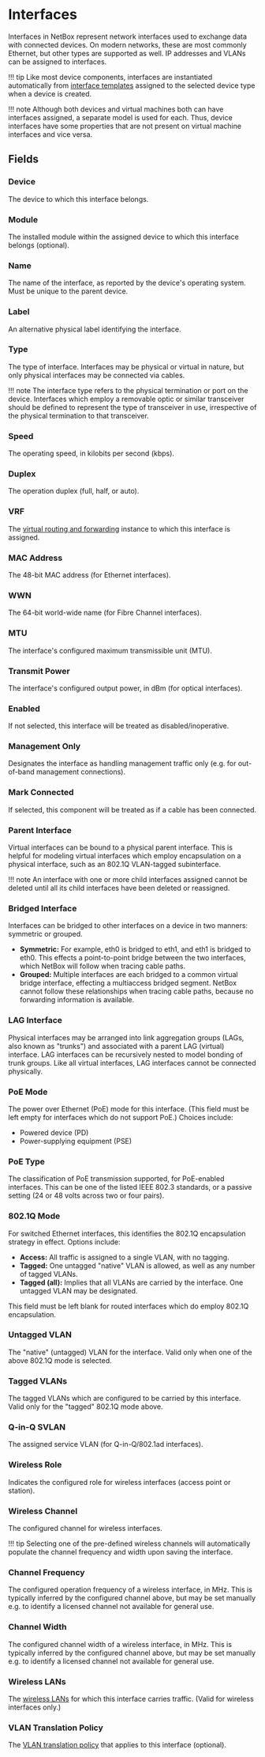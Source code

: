 # Interfaces

Interfaces in NetBox represent network interfaces used to exchange data with connected devices. On modern networks, these are most commonly Ethernet, but other types are supported as well. IP addresses and VLANs can be assigned to interfaces.

!!! tip
    Like most device components, interfaces are instantiated automatically from [interface templates](./interfacetemplate.md) assigned to the selected device type when a device is created.

!!! note
    Although both devices and virtual machines both can have interfaces assigned, a separate model is used for each. Thus, device interfaces have some properties that are not present on virtual machine interfaces and vice versa.

## Fields

### Device

The device to which this interface belongs.

### Module

The installed module within the assigned device to which this interface belongs (optional).

### Name

The name of the interface, as reported by the device's operating system. Must be unique to the parent device.

### Label

An alternative physical label identifying the interface.

### Type

The type of interface. Interfaces may be physical or virtual in nature, but only physical interfaces may be connected via cables.

!!! note
    The interface type refers to the physical termination or port on the device. Interfaces which employ a removable optic or similar transceiver should be defined to represent the type of transceiver in use, irrespective of the physical termination to that transceiver.

### Speed

The operating speed, in kilobits per second (kbps).

### Duplex

The operation duplex (full, half, or auto).

### VRF

The [virtual routing and forwarding](../ipam/vrf.md) instance to which this interface is assigned.

### MAC Address

The 48-bit MAC address (for Ethernet interfaces).

### WWN

The 64-bit world-wide name (for Fibre Channel interfaces).

### MTU

The interface's configured maximum transmissible unit (MTU).

### Transmit Power

The interface's configured output power, in dBm (for optical interfaces).

### Enabled

If not selected, this interface will be treated as disabled/inoperative.

### Management Only

Designates the interface as handling management traffic only (e.g. for out-of-band management connections).

### Mark Connected

If selected, this component will be treated as if a cable has been connected.

### Parent Interface

Virtual interfaces can be bound to a physical parent interface. This is helpful for modeling virtual interfaces which employ encapsulation on a physical interface, such as an 802.1Q VLAN-tagged subinterface.

!!! note
    An interface with one or more child interfaces assigned cannot be deleted until all its child interfaces have been deleted or reassigned.

### Bridged Interface

Interfaces can be bridged to other interfaces on a device in two manners: symmetric or grouped.

* **Symmetric:** For example, eth0 is bridged to eth1, and eth1 is bridged to eth0. This effects a point-to-point bridge between the two interfaces, which NetBox will follow when tracing cable paths.
* **Grouped:** Multiple interfaces are each bridged to a common virtual bridge interface, effecting a multiaccess bridged segment. NetBox cannot follow these relationships when tracing cable paths, because no forwarding information is available.

### LAG Interface

Physical interfaces may be arranged into link aggregation groups (LAGs, also known as "trunks") and associated with a parent LAG (virtual) interface. LAG interfaces can be recursively nested to model bonding of trunk groups. Like all virtual interfaces, LAG interfaces cannot be connected physically.

### PoE Mode

The power over Ethernet (PoE) mode for this interface. (This field must be left empty for interfaces which do not support PoE.) Choices include:

* Powered device (PD)
* Power-supplying equipment (PSE)

### PoE Type

The classification of PoE transmission supported, for PoE-enabled interfaces. This can be one of the listed IEEE 802.3 standards, or a passive setting (24 or 48 volts across two or four pairs).

### 802.1Q Mode

For switched Ethernet interfaces, this identifies the 802.1Q encapsulation strategy in effect. Options include:

* **Access:** All traffic is assigned to a single VLAN, with no tagging.
* **Tagged:** One untagged "native" VLAN is allowed, as well as any number of tagged VLANs.
* **Tagged (all):** Implies that all VLANs are carried by the interface. One untagged VLAN may be designated.

This field must be left blank for routed interfaces which do employ 802.1Q encapsulation.

### Untagged VLAN

The "native" (untagged) VLAN for the interface. Valid only when one of the above 802.1Q mode is selected.

### Tagged VLANs

The tagged VLANs which are configured to be carried by this interface. Valid only for the "tagged" 802.1Q mode above.

### Q-in-Q SVLAN

The assigned service VLAN (for Q-in-Q/802.1ad interfaces).

### Wireless Role

Indicates the configured role for wireless interfaces (access point or station).

### Wireless Channel

The configured channel for wireless interfaces.

!!! tip
    Selecting one of the pre-defined wireless channels will automatically populate the channel frequency and width upon saving the interface.

### Channel Frequency

The configured operation frequency of a wireless interface, in MHz. This is typically inferred by the configured channel above, but may be set manually e.g. to identify a licensed channel not available for general use.

### Channel Width

The configured channel width of a wireless interface, in MHz. This is typically inferred by the configured channel above, but may be set manually e.g. to identify a licensed channel not available for general use.

### Wireless LANs

The [wireless LANs](../wireless/wirelesslan.md) for which this interface carries traffic. (Valid for wireless interfaces only.)

### VLAN Translation Policy

The [VLAN translation policy](../ipam/vlantranslationpolicy.md) that applies to this interface (optional).
